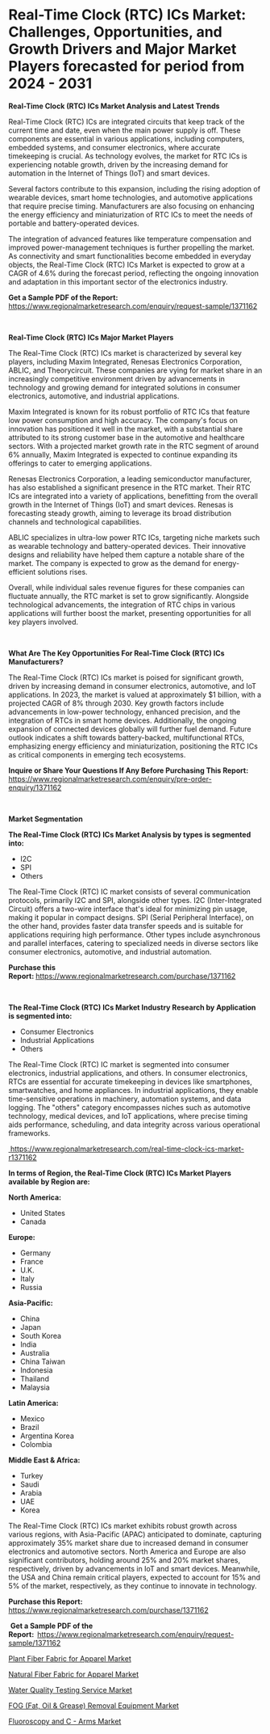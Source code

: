 <p><h1>Real-Time Clock (RTC) ICs Market: Challenges, Opportunities, and Growth Drivers and Major Market Players forecasted for period from 2024 - 2031</h1></p><p><strong>Real-Time Clock (RTC) ICs Market Analysis and Latest Trends</strong></p>
<p><p>Real-Time Clock (RTC) ICs are integrated circuits that keep track of the current time and date, even when the main power supply is off. These components are essential in various applications, including computers, embedded systems, and consumer electronics, where accurate timekeeping is crucial. As technology evolves, the market for RTC ICs is experiencing notable growth, driven by the increasing demand for automation in the Internet of Things (IoT) and smart devices.</p><p>Several factors contribute to this expansion, including the rising adoption of wearable devices, smart home technologies, and automotive applications that require precise timing. Manufacturers are also focusing on enhancing the energy efficiency and miniaturization of RTC ICs to meet the needs of portable and battery-operated devices. </p><p>The integration of advanced features like temperature compensation and improved power-management techniques is further propelling the market. As connectivity and smart functionalities become embedded in everyday objects, the Real-Time Clock (RTC) ICs Market is expected to grow at a CAGR of 4.6% during the forecast period, reflecting the ongoing innovation and adaptation in this important sector of the electronics industry.</p></p>
<p><strong>Get a Sample PDF of the Report:&nbsp;</strong> <a href="https://www.regionalmarketresearch.com/enquiry/request-sample/1371162">https://www.regionalmarketresearch.com/enquiry/request-sample/1371162</a></p>
<p>&nbsp;</p>
<p><strong>Real-Time Clock (RTC) ICs Major Market Players</strong></p>
<p><p>The Real-Time Clock (RTC) ICs market is characterized by several key players, including Maxim Integrated, Renesas Electronics Corporation, ABLIC, and Theorycircuit. These companies are vying for market share in an increasingly competitive environment driven by advancements in technology and growing demand for integrated solutions in consumer electronics, automotive, and industrial applications.</p><p>Maxim Integrated is known for its robust portfolio of RTC ICs that feature low power consumption and high accuracy. The company's focus on innovation has positioned it well in the market, with a substantial share attributed to its strong customer base in the automotive and healthcare sectors. With a projected market growth rate in the RTC segment of around 6% annually, Maxim Integrated is expected to continue expanding its offerings to cater to emerging applications.</p><p>Renesas Electronics Corporation, a leading semiconductor manufacturer, has also established a significant presence in the RTC market. Their RTC ICs are integrated into a variety of applications, benefitting from the overall growth in the Internet of Things (IoT) and smart devices. Renesas is forecasting steady growth, aiming to leverage its broad distribution channels and technological capabilities.</p><p>ABLIC specializes in ultra-low power RTC ICs, targeting niche markets such as wearable technology and battery-operated devices. Their innovative designs and reliability have helped them capture a notable share of the market. The company is expected to grow as the demand for energy-efficient solutions rises.</p><p>Overall, while individual sales revenue figures for these companies can fluctuate annually, the RTC market is set to grow significantly. Alongside technological advancements, the integration of RTC chips in various applications will further boost the market, presenting opportunities for all key players involved.</p></p>
<p>&nbsp;</p>
<p><strong>What Are The Key Opportunities For Real-Time Clock (RTC) ICs Manufacturers?</strong></p>
<p><p>The Real-Time Clock (RTC) ICs market is poised for significant growth, driven by increasing demand in consumer electronics, automotive, and IoT applications. In 2023, the market is valued at approximately $1 billion, with a projected CAGR of 8% through 2030. Key growth factors include advancements in low-power technology, enhanced precision, and the integration of RTCs in smart home devices. Additionally, the ongoing expansion of connected devices globally will further fuel demand. Future outlook indicates a shift towards battery-backed, multifunctional RTCs, emphasizing energy efficiency and miniaturization, positioning the RTC ICs as critical components in emerging tech ecosystems.</p></p>
<p><strong>Inquire or Share Your Questions If Any Before Purchasing This Report:</strong> <a href="https://www.regionalmarketresearch.com/enquiry/pre-order-enquiry/1371162">https://www.regionalmarketresearch.com/enquiry/pre-order-enquiry/1371162</a></p>
<p>&nbsp;</p>
<p><strong>Market Segmentation</strong></p>
<p><strong>The Real-Time Clock (RTC) ICs Market Analysis by types is segmented into:</strong></p>
<p><ul><li>I2C</li><li>SPI</li><li>Others</li></ul></p>
<p><p>The Real-Time Clock (RTC) IC market consists of several communication protocols, primarily I2C and SPI, alongside other types. I2C (Inter-Integrated Circuit) offers a two-wire interface that's ideal for minimizing pin usage, making it popular in compact designs. SPI (Serial Peripheral Interface), on the other hand, provides faster data transfer speeds and is suitable for applications requiring high performance. Other types include asynchronous and parallel interfaces, catering to specialized needs in diverse sectors like consumer electronics, automotive, and industrial automation.</p></p>
<p><strong>Purchase this Report:&nbsp;</strong><a href="https://www.regionalmarketresearch.com/purchase/1371162">https://www.regionalmarketresearch.com/purchase/1371162</a></p>
<p>&nbsp;</p>
<p><strong>The Real-Time Clock (RTC) ICs Market Industry Research by Application is segmented into:</strong></p>
<p><ul><li>Consumer Electronics</li><li>Industrial Applications</li><li>Others</li></ul></p>
<p><p>The Real-Time Clock (RTC) IC market is segmented into consumer electronics, industrial applications, and others. In consumer electronics, RTCs are essential for accurate timekeeping in devices like smartphones, smartwatches, and home appliances. In industrial applications, they enable time-sensitive operations in machinery, automation systems, and data logging. The "others" category encompasses niches such as automotive technology, medical devices, and IoT applications, where precise timing aids performance, scheduling, and data integrity across various operational frameworks.</p></p>
<p><a href="https://www.regionalmarketresearch.com/real-time-clock-ics-market-r1371162">&nbsp;https://www.regionalmarketresearch.com/real-time-clock-ics-market-r1371162</a></p>
<p><strong>In terms of Region, the Real-Time Clock (RTC) ICs Market Players available by Region are:</strong></p>
<p>
    <p> <strong> North America: </strong>
        <ul>
            <li>United States</li>
            <li>Canada</li>
        </ul>
        </p> 
    <p> <strong> Europe: </strong>
        <ul>
            <li>Germany</li>
            <li>France</li>
            <li>U.K.</li>
            <li>Italy</li>
            <li>Russia</li>
        </ul>
        </p> 
    <p> <strong> Asia-Pacific: </strong>
        <ul>
            <li>China</li>
            <li>Japan</li>
            <li>South Korea</li>
            <li>India</li>
            <li>Australia</li>
            <li>China Taiwan</li>
            <li>Indonesia</li>
            <li>Thailand</li>
            <li>Malaysia</li>
        </ul>
        </p> 
    <p> <strong> Latin America: </strong>
        <ul>
            <li>Mexico</li>
            <li>Brazil</li>
            <li>Argentina Korea</li>
            <li>Colombia</li>
        </ul>
        </p> 
    <p> <strong> Middle East & Africa: </strong>
        <ul>
            <li>Turkey</li>
            <li>Saudi</li>
            <li>Arabia</li>
            <li>UAE</li>
            <li>Korea</li>
        </ul>
    </p>
    </p>
<p><p>The Real-Time Clock (RTC) ICs market exhibits robust growth across various regions, with Asia-Pacific (APAC) anticipated to dominate, capturing approximately 35% market share due to increased demand in consumer electronics and automotive sectors. North America and Europe are also significant contributors, holding around 25% and 20% market shares, respectively, driven by advancements in IoT and smart devices. Meanwhile, the USA and China remain critical players, expected to account for 15% and 5% of the market, respectively, as they continue to innovate in technology.</p></p>
<p><strong>Purchase this Report: </strong><a href="https://www.regionalmarketresearch.com/purchase/1371162">https://www.regionalmarketresearch.com/purchase/1371162</a></p>
<p>&nbsp;<strong>Get a Sample PDF of the Report:&nbsp;&nbsp;</strong><a href="https://www.regionalmarketresearch.com/enquiry/request-sample/1371162">https://www.regionalmarketresearch.com/enquiry/request-sample/1371162</a></p>
<p><strong></strong></p>
<p><p><a href="https://issuu.com/reportprime-2/docs/plant-fiber-fabric-for-apparel-mark_9c81a89d7fa97e">Plant Fiber Fabric for Apparel Market</a></p><p><a href="https://issuu.com/reportprime-2/docs/natural-fiber-fabric-for-apparel-ma_3981535f1c3a59">Natural Fiber Fabric for Apparel Market</a></p><p><a href="https://www.linkedin.com/pulse/water-quality-testing-service-market-outlook-share-analysis--xskyf">Water Quality Testing Service Market</a></p><p><a href="https://medium.com/@qndifksd5/how-the-fog-fat-oil-grease-removal-equipment-market-will-be-evolved-a45ab6fff9ad">FOG (Fat, Oil & Grease) Removal Equipment Market</a></p><p><a href="https://medium.com/@qndifksd5/what-are-the-growth-drivers-in-fluoroscopy-and-c-arms-market-871cbfffb8a3">Fluoroscopy and C - Arms Market</a></p></p>